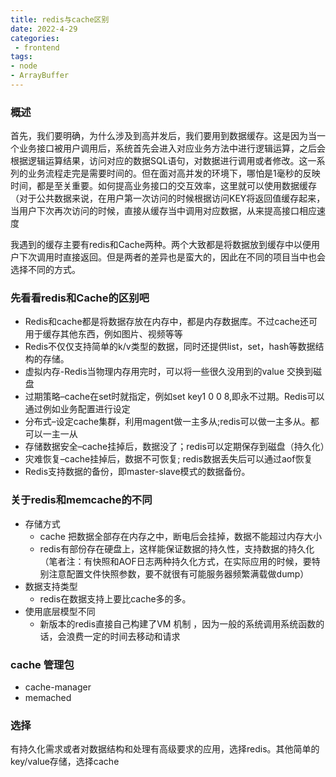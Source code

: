 ```yaml
---
title: redis与cache区别
date: 2022-4-29
categories: 
 - frontend
tags:
- node
- ArrayBuffer
---
```


### 概述
首先，我们要明确，为什么涉及到高并发后，我们要用到数据缓存。这是因为当一个业务接口被用户调用后，系统首先会进入对应业务方法中进行逻辑运算，之后会根据逻辑运算结果，访问对应的数据SQL语句，对数据进行调用或者修改。这一系列的业务流程走完是需要时间的。但在面对高并发的环境下，哪怕是1毫秒的反映时间，都是至关重要。如何提高业务接口的交互效率，这里就可以使用数据缓存（对于公共数据来说，在用户第一次访问的时候根据访问KEY将返回值缓存起来，当用户下次再次访问的时候，直接从缓存当中调用对应数据，从来提高接口相应速度

我遇到的缓存主要有redis和Cache两种。两个大致都是将数据放到缓存中以便用户下次调用时直接返回。但是两者的差异也是蛮大的，因此在不同的项目当中也会选择不同的方式。

### 先看看redis和Cache的区别吧
- Redis和cache都是将数据存放在内存中，都是内存数据库。不过cache还可用于缓存其他东西，例如图片、视频等等
- Redis不仅仅支持简单的k/v类型的数据，同时还提供list，set，hash等数据结构的存储。
- 虚拟内存-Redis当物理内存用完时，可以将一些很久没用到的value 交换到磁盘
- 过期策略–cache在set时就指定，例如set key1 0 0 8,即永不过期。Redis可以通过例如业务配置进行设定
- 分布式–设定cache集群，利用magent做一主多从;redis可以做一主多从。都可以一主一从 
- 存储数据安全–cache挂掉后，数据没了；redis可以定期保存到磁盘（持久化） 
- 灾难恢复–cache挂掉后，数据不可恢复; redis数据丢失后可以通过aof恢复 
- Redis支持数据的备份，即master-slave模式的数据备份。

### 关于redis和memcache的不同
- 存储方式 
    - cache 把数据全部存在内存之中，断电后会挂掉，数据不能超过内存大小 
    - redis有部份存在硬盘上，这样能保证数据的持久性，支持数据的持久化（笔者注：有快照和AOF日志两种持久化方式，在实际应用的时候，要特别注意配置文件快照参数，要不就很有可能服务器频繁满载做dump）
- 数据支持类型
    - redis在数据支持上要比cache多的多。 
- 使用底层模型不同 
    - 新版本的redis直接自己构建了VM 机制 ，因为一般的系统调用系统函数的话，会浪费一定的时间去移动和请求

### cache 管理包
- cache-manager
- memached
### 选择
有持久化需求或者对数据结构和处理有高级要求的应用，选择redis。其他简单的key/value存储，选择cache
